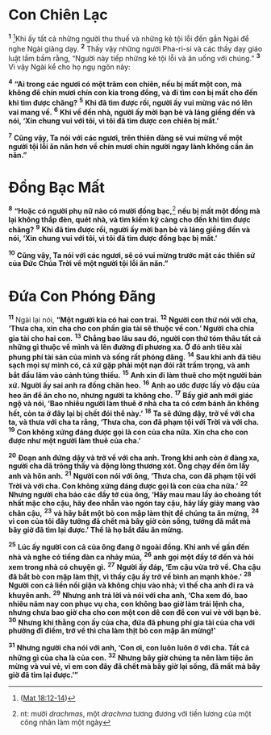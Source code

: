 # Con Chiên Lạc
<sup><b>1</b></sup> [^1@-e7bcaab4-f2ed-4213-8a3f-a3f67b4e9c00]Khi ấy tất cả những người thu thuế và những kẻ tội lỗi đến gần Ngài để nghe Ngài giảng dạy. <sup><b>2</b></sup> Thấy vậy những người Pha-ri-si và các thầy dạy giáo luật lầm bầm rằng, “Người này tiếp những kẻ tội lỗi và ăn uống với chúng.” <sup><b>3</b></sup> Vì vậy Ngài kể cho họ ngụ ngôn này:

<sup><b>4</b></sup> **“Ai trong các ngươi có một trăm con chiên, nếu bị mất một con, mà không để chín mươi chín con kia trong đồng, và đi tìm con bị mất cho đến khi tìm được chăng?** <sup><b>5</b></sup> **Khi đã tìm được rồi, người ấy vui mừng vác nó lên vai mang về.** <sup><b>6</b></sup> **Khi về đến nhà, người ấy mời bạn bè và láng giềng đến và nói, ‘Xin chung vui với tôi, vì tôi đã tìm được con chiên bị mất.’**

<sup><b>7</b></sup> **Cũng vậy, Ta nói với các ngươi, trên thiên đàng sẽ vui mừng về một người tội lỗi ăn năn hơn về chín mươi chín người ngay lành không cần ăn năn.”**

# Ðồng Bạc Mất
<sup><b>8</b></sup> **“Hoặc có người phụ nữ nào có mười đồng bạc,**[^1-e7bcaab4-f2ed-4213-8a3f-a3f67b4e9c00] **nếu bị mất một đồng mà lại không thắp đèn, quét nhà, và tìm kiếm kỹ càng cho đến khi tìm được chăng?** <sup><b>9</b></sup> **Khi đã tìm được rồi, người ấy mời bạn bè và láng giềng đến và nói, ‘Xin chung vui với tôi, vì tôi đã tìm được đồng bạc bị mất.’**

<sup><b>10</b></sup> **Cũng vậy, Ta nói với các ngươi, sẽ có vui mừng trước mặt các thiên sứ của Ðức Chúa Trời về một người tội lỗi ăn năn.”**

# Ðứa Con Phóng Ðãng
<sup><b>11</b></sup> Ngài lại nói, **“Một người kia có hai con trai.** <sup><b>12</b></sup> **Người con thứ nói với cha, ‘Thưa cha, xin cha cho con phần gia tài sẽ thuộc về con.’ Người cha chia gia tài cho hai con.** <sup><b>13</b></sup> **Chẳng bao lâu sau đó, người con thứ tóm thâu tất cả những gì thuộc về mình và lên đường đi phương xa. Ở đó anh tiêu xài phung phí tài sản của mình và sống rất phóng đãng.** <sup><b>14</b></sup> **Sau khi anh đã tiêu sạch mọi sự mình có, cả xứ gặp phải một nạn đói rất trầm trọng, và anh bắt đầu lâm vào cảnh túng thiếu.** <sup><b>15</b></sup> **Anh xin đi làm thuê cho một người bản xứ. Người ấy sai anh ra đồng chăn heo.** <sup><b>16</b></sup> **Anh ao ước được lấy vỏ đậu của heo ăn để ăn cho no, nhưng người ta không cho.** <sup><b>17</b></sup> **Bấy giờ anh mới giác ngộ và nói, ‘Bao nhiêu người làm thuê ở nhà cha ta có cơm bánh ăn không hết, còn ta ở đây lại bị chết đói thể này.’** <sup><b>18</b></sup> **Ta sẽ đứng dậy, trở về với cha ta, và thưa với cha ta rằng, ‘Thưa cha, con đã phạm tội với Trời và với cha.** <sup><b>19</b></sup> **Con không xứng đáng được gọi là con của cha nữa. Xin cha cho con được như một người làm thuê của cha.’**

<sup><b>20</b></sup> **Ðoạn anh đứng dậy và trở về với cha anh. Trong khi anh còn ở đàng xa, người cha đã trông thấy và động lòng thương xót. Ông chạy đến ôm lấy anh và hôn anh.** <sup><b>21</b></sup> **Người con nói với ông, ‘Thưa cha, con đã phạm tội với Trời và với cha. Con không xứng đáng được gọi là con của cha nữa.’** <sup><b>22</b></sup> **Nhưng người cha bảo các đầy tớ của ông, ‘Hãy mau mau lấy áo choàng tốt nhất mặc cho cậu, hãy đeo nhẫn vào ngón tay cậu, hãy lấy giày mang vào chân cậu,** <sup><b>23</b></sup> **và hãy bắt một bò con mập làm thịt để chúng ta ăn mừng,** <sup><b>24</b></sup> **vì con của tôi đây tưởng đã chết mà bây giờ còn sống, tưởng đã mất mà bây giờ đã tìm lại được.’ Thế là họ bắt đầu ăn mừng.**

<sup><b>25</b></sup> **Lúc ấy người con cả của ông đang ở ngoài đồng. Khi anh về gần đến nhà và nghe có tiếng đàn ca nhảy múa,** <sup><b>26</b></sup> **anh gọi một đầy tớ đến và hỏi xem trong nhà có chuyện gì.** <sup><b>27</b></sup> **Người ấy đáp, ‘Em cậu vừa trở về. Cha cậu đã bắt bò con mập làm thịt, vì thấy cậu ấy trở về bình an mạnh khỏe.’** <sup><b>28</b></sup> **Người con cả liền nổi giận và không chịu vào nhà; vì thế cha anh đi ra và khuyên anh.** <sup><b>29</b></sup> **Nhưng anh trả lời và nói với cha anh, ‘Cha xem đó, bao nhiêu năm nay con phục vụ cha, con không bao giờ làm trái lệnh cha, nhưng chưa bao giờ cha cho con một con dê con để con vui vẻ với bạn bè.** <sup><b>30</b></sup> **Nhưng khi thằng con ấy của cha, đứa đã phung phí gia tài của cha với phường đĩ điếm, trở về thì cha làm thịt bò con mập ăn mừng!’**

<sup><b>31</b></sup> **Nhưng người cha nói với anh, ‘Con ơi, con luôn luôn ở với cha. Tất cả những gì của cha là của con.** <sup><b>32</b></sup> **Nhưng bây giờ chúng ta nên làm tiệc ăn mừng và vui vẻ, vì em con đây đã chết mà bây giờ lại sống, đã mất mà bây giờ đã tìm lại được.’”**

[^1-e7bcaab4-f2ed-4213-8a3f-a3f67b4e9c00]: nt: mười *drachmas*, một *drachma* tương đương với tiền lương của một công nhân làm một ngày
[^1@-e7bcaab4-f2ed-4213-8a3f-a3f67b4e9c00]: ([Mat 18:12-14](/passage/?search=Matt.18.12-Matt.18.14\&version=BD2011))